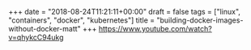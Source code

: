 +++
date = "2018-08-24T11:21:11+00:00"
draft = false
tags = ["linux", "containers", "docker", "kubernetes"]
title = "building-docker-images-without-docker-matt"
+++
https://www.youtube.com/watch?v=qhykcC94ukg


